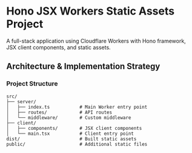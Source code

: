 # Hono JSX Workers Static Assets Project

A full-stack application using Cloudflare Workers with Hono framework, JSX client components, and static assets.

## Architecture & Implementation Strategy

### Project Structure
```
src/
├── server/
│   ├── index.ts           # Main Worker entry point
│   ├── routes/            # API routes
│   └── middleware/        # Custom middleware
├── client/
│   ├── components/        # JSX client components
│   └── main.tsx           # Client entry point
dist/                      # Built static assets
public/                    # Additional static files
```
